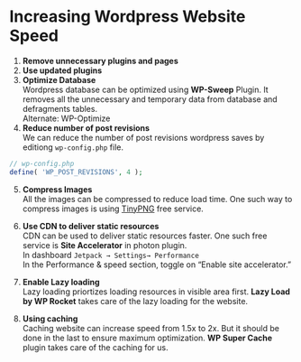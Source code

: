 # Increasing Wordpress Website Speed

1. **Remove unnecessary plugins and pages**
2. **Use updated plugins**
3. **Optimize Database**<br>
Wordpress database can be optimized using **WP-Sweep** Plugin. It removes all the unnecessary and temporary data from database and defragments tables.<br>
Alternate: WP-Optimize
4. **Reduce number of post revisions**<br>
We can reduce the number of post revisions wordpress saves by editiong `wp-config.php` file.
```php
// wp-config.php
define( 'WP_POST_REVISIONS', 4 );
```
5. **Compress Images**<br>
All the images can be compressed to reduce load time. One such way to compress images is using [TinyPNG](https://tinypng.com/) free service.

6. **Use CDN to deliver static resources**<br>
CDN can be used to deliver static resources faster. One such free service is **Site Accelerator** in photon plugin.<br>
In dashboard `Jetpack → Settings→ Performance`<br>
In the Performance & speed section, toggle on “Enable site accelerator.”

7. **Enable Lazy loading**<br>
Lazy loading priortizes loading resources in visible area first. **Lazy Load by WP Rocket** takes care of the lazy loading for the website.

8. **Using caching**<br>
Caching website can increase speed from 1.5x to 2x. But it should be done in the last to ensure maximum optimization. **WP Super Cache** plugin takes care of the caching for us.
